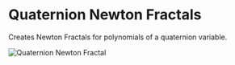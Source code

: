 # Quaternion Newton Fractals
Creates Newton Fractals for polynomials of a quaternion variable.

![Quaternion Newton Fractal](https://math.dartmouth.edu/~rmaguire/projects/quaternion_newton_fractals/quaternion_newton_fractal_z_cubed_minus_one.web "Quaternion Newton Fractal")
